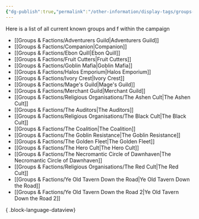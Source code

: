 ```yaml
---
{"dg-publish":true,"permalink":"/other-information/display-tags/groups-and-factions/","hideInGraph":true,"updated":"2024-12-31T22:05:36.683+00:00"}
---
```


Here is a list of all current known groups and f within the campaign
- [[Groups & Factions/Adventurers Guild\|Adventurers Guild]]
- [[Groups & Factions/Companion\|Companion]]
- [[Groups & Factions/Ebon Quill\|Ebon Quill]]
- [[Groups & Factions/Fruit Cutters\|Fruit Cutters]]
- [[Groups & Factions/Goblin Mafia\|Goblin Mafia]]
- [[Groups & Factions/Halos Emporium\|Halos Emporium]]
- [[Groups & Factions/Ivory Crest\|Ivory Crest]]
- [[Groups & Factions/Mage's Guild\|Mage's Guild]]
- [[Groups & Factions/Merchant Guild\|Merchant Guild]]
- [[Groups & Factions/Religious Organisations/The Ashen Cult\|The Ashen Cult]]
- [[Groups & Factions/The Auditors\|The Auditors]]
- [[Groups & Factions/Religious Organisations/The Black Cult\|The Black Cult]]
- [[Groups & Factions/The Coalition\|The Coalition]]
- [[Groups & Factions/The Goblin Resistance\|The Goblin Resistance]]
- [[Groups & Factions/The Golden Fleet\|The Golden Fleet]]
- [[Groups & Factions/The Hero Cult\|The Hero Cult]]
- [[Groups & Factions/The Necromantic Circle of Dawnhaven\|The Necromantic Circle of Dawnhaven]]
- [[Groups & Factions/Religious Organisations/The Red Cult\|The Red Cult]]
- [[Groups & Factions/Ye Old Tavern Down the Road\|Ye Old Tavern Down the Road]]
- [[Groups & Factions/Ye Old Tavern Down the Road 2\|Ye Old Tavern Down the Road 2]]

{ .block-language-dataview}
